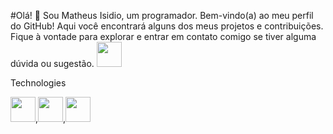 #Olá! 👋
Sou Matheus Isidio, um programador. Bem-vindo(a) ao meu perfil do GitHub! Aqui você encontrará alguns dos meus projetos e contribuições. Fique à vontade para explorar e entrar em contato comigo se tiver alguma dúvida ou sugestão.
</n>
[<img src="https://cdn.jsdelivr.net/gh/devicons/devicon@latest/icons/linkedin/linkedin-original.svg" width="40" height="40"/>](https://www.linkedin.com/in/matheus-alves-7a9140230/)

Technologies

<img src="https://cdn.jsdelivr.net/gh/devicons/devicon@latest/icons/canva/canva-original.svg"  width="40" height="40"/>,<img src="https://cdn.jsdelivr.net/gh/devicons/devicon@latest/icons/css3/css3-original.svg"  width="40" height="40"/>,<img src="https://cdn.jsdelivr.net/gh/devicons/devicon@latest/icons/html5/html5-original.svg" width="40" height="40"/>

